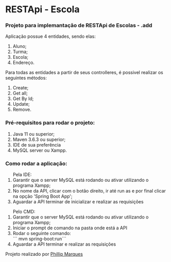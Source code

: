 <h1> RESTApi - Escola</h1>

<h3> Projeto para implemantação de RESTApi de Escolas - .add</h3>

<p> Aplicação possue 4 entidades, sendo elas:</p>
<ol>
    <li> Aluno;</li>
    <li> Turma;</li>
    <li> Escola;</li>
    <li> Endereço.</li>
</ol>

<p> Para todas as entidades a partir de seus controlleres, é possivel realizar os seguintes métodos:<p>
<ol>
    <li> Create;</li>
    <li> Get all;</li>
    <li> Get By Id;</li>
    <li> Update;</li>
    <li> Remove.</li>
</ol>

<h3> Pré-requisitos para rodar o projeto:</h3>
<ol>
    <li> Java 11 ou superior;</li>
    <li> Maven 3.6.3 ou superior;</li>
    <li> IDE de sua preferência</li>
    <li> MySQL server ou Xampp.</li>
</ol>

<h3> Como rodar a aplicação:</h3>
<ol> Pela IDE:
    <li> Garantir que o server MySQL está rodando ou ativar utilizando o programa Xampp;</li>
    <li> No nome da API, clicar com o botão direito, ir até run as e por final clicar na opção 'Spring Boot App';</li>
    <li>Aguardar a API terminar de inicializar e realizar as requisições</li>
</ol>
<ol> Pelo CMD:
    <li> Garantir que o server MySQL está rodando ou ativar utilizando o programa Xampp;</li>
    <li> Iniciar o prompt de comando na pasta onde está a API</li>
    <li> Rodar o seguinte comando:</li>
    ``` mvn spring-boot:run```
    <li> Aguardar a API terminar e realizar as requisições</li>
</ol>

Projeto realizado por [Phillip Marques](https://www.linkedin.com/in/phillip-marques-201832161/ "Phillip Marques")
